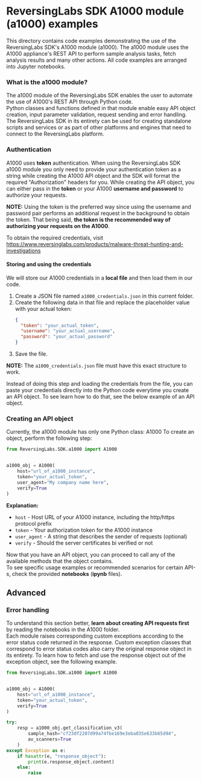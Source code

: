 # ReversingLabs SDK A1000 module (a1000) examples

This directory contains code examples demonstrating the use of the ReversingLabs SDK's A1000 module (a1000). 
The a1000 module uses the A1000 appliance's REST API to perform sample analysis tasks, fetch analysis results and many other actions.
All code examples are arranged into Jupyter notebooks.

### What is the a1000 module?
The a1000 module of the ReversingLabs SDK enables the user to automate the use of A1000's REST API through Python code.  
Python classes and functions defined in that module enable easy API object creation, input parameter validation, request sending and error handling.
The ReversingLabs SDK in its entirety can be used for creating standalone scripts and services or as part of other platforms and engines that need to connect to the ReversingLabs platform.

### Authentication
A1000 uses **token** authentication.
When using the ReversingLabs SDK a1000 module you only need to provide your authentication token as a string while creating the A1000 API object and the SDK will format the required "Authorization" headers for you.
While creating the API object, you can either pass in the **token** or your A1000 **username and password** to authorize your requests.

**NOTE:** Using the token is the preferred way since using the username and password pair performs an additional request in the background to obtain the token. That being said, **the token is the recommended way of authorizing your requests on the A1000**.

To obtain the required credentials, visit https://www.reversinglabs.com/products/malware-threat-hunting-and-investigations  

#### Storing and using the credentials
We will store our A1000 credentials in a **local file** and then load them in our code.

1. Create a JSON file named `a1000_credentials.json` in this current folder.
2. Create the following data in that file and replace the placeholder value with your actual token:
    ```json
    {
      "token": "your_actual_token",
      "username": "your_actual_username",
      "password": "your_actual_password"
    }
    ```
3. Save the file.

**NOTE:** The `a1000_credentials.json` file must have this exact structure to work.

Instead of doing this step and loading the credentials from the file, 
you can paste your credentials directly into the Python code everytime you create an API object.
To see learn how to do that, see the below example of an API object.


### Creating an API object 
Currently, the a1000 module has only one Python class: A1000 
To create an object, perform the following step:  

```python
from ReversingLabs.SDK.a1000 import A1000


a1000_obj = A1000(
    host="url_of_a1000_instance",
    token="your_actual_token",
    user_agent="My company name here",
    verify=True
)
```

**Explanation:**
- `host` - Host URL of your A1000 instance, including the http/https protocol prefix
- `token` - Your authorization token for the A1000 instance
- `user_agent` - A string that describes the sender of requests (optional)
- `verify` - Should the server certificates bi verified or not

Now that you have an API object, you can proceed to call any of the available methods that the object contains.  
To see specific usage examples or recommended scenarios for certain API-s, check the provided **notebooks**
(**ipynb** files).


## Advanced
### Error handling
To understand this section better, **learn about creating API requests first** by reading the notebooks in the A1000 folder.  
Each module raises corresponding custom exceptions according to the error status code returned in the response. 
Custom exception classes that correspond to error status codes also carry the original response object in its entirety. 
To learn how to fetch and use the response object out of the exception object, see the following example.

```python
from ReversingLabs.SDK.a1000 import A1000


a1000_obj = A1000(
    host="url_of_a1000_instance",
    token="your_actual_token",
    verify=True
)

try:
    resp = a1000_obj.get_classification_v3(
        sample_hash="cf23df2207d99a74fbe169e3eba035e633b65d94",
        av_scanners=True
    )
except Exception as e:
    if hasattr(e, "response_object"):
        print(e.response_object.content)
    else:
        raise 
```